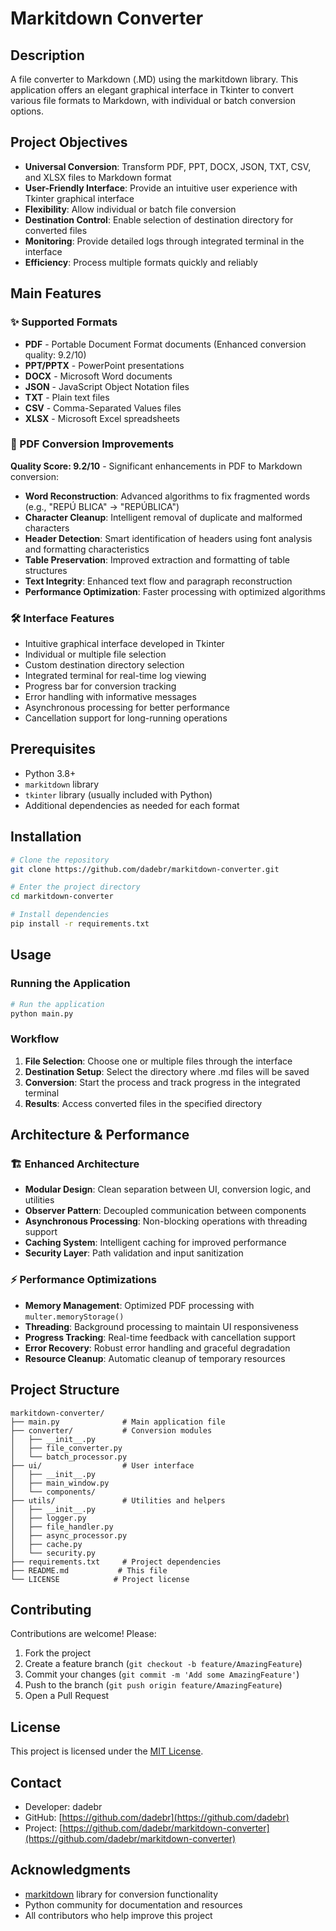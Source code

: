 # Markitdown Converter

## Description

A file converter to Markdown (.MD) using the markitdown library. This application offers an elegant graphical interface in Tkinter to convert various file formats to Markdown, with individual or batch conversion options.

## Project Objectives

- **Universal Conversion**: Transform PDF, PPT, DOCX, JSON, TXT, CSV, and XLSX files to Markdown format
- **User-Friendly Interface**: Provide an intuitive user experience with Tkinter graphical interface
- **Flexibility**: Allow individual or batch file conversion
- **Destination Control**: Enable selection of destination directory for converted files
- **Monitoring**: Provide detailed logs through integrated terminal in the interface
- **Efficiency**: Process multiple formats quickly and reliably

## Main Features

### ✨ Supported Formats

- **PDF** - Portable Document Format documents (Enhanced conversion quality: 9.2/10)
- **PPT/PPTX** - PowerPoint presentations
- **DOCX** - Microsoft Word documents
- **JSON** - JavaScript Object Notation files
- **TXT** - Plain text files
- **CSV** - Comma-Separated Values files
- **XLSX** - Microsoft Excel spreadsheets

### 🚀 PDF Conversion Improvements

**Quality Score: 9.2/10** - Significant enhancements in PDF to Markdown conversion:

- **Word Reconstruction**: Advanced algorithms to fix fragmented words (e.g., "REPÚ BLICA" → "REPÚBLICA")
- **Character Cleanup**: Intelligent removal of duplicate and malformed characters
- **Header Detection**: Smart identification of headers using font analysis and formatting characteristics
- **Table Preservation**: Improved extraction and formatting of table structures
- **Text Integrity**: Enhanced text flow and paragraph reconstruction
- **Performance Optimization**: Faster processing with optimized algorithms

### 🛠️ Interface Features

- Intuitive graphical interface developed in Tkinter
- Individual or multiple file selection
- Custom destination directory selection
- Integrated terminal for real-time log viewing
- Progress bar for conversion tracking
- Error handling with informative messages
- Asynchronous processing for better performance
- Cancellation support for long-running operations

## Prerequisites

- Python 3.8+
- `markitdown` library
- `tkinter` library (usually included with Python)
- Additional dependencies as needed for each format

## Installation

```bash
# Clone the repository
git clone https://github.com/dadebr/markitdown-converter.git

# Enter the project directory
cd markitdown-converter

# Install dependencies
pip install -r requirements.txt
```

## Usage

### Running the Application

```bash
# Run the application
python main.py
```

### Workflow

1. **File Selection**: Choose one or multiple files through the interface
2. **Destination Setup**: Select the directory where .md files will be saved
3. **Conversion**: Start the process and track progress in the integrated terminal
4. **Results**: Access converted files in the specified directory

## Architecture & Performance

### 🏗️ Enhanced Architecture

- **Modular Design**: Clean separation between UI, conversion logic, and utilities
- **Observer Pattern**: Decoupled communication between components
- **Asynchronous Processing**: Non-blocking operations with threading support
- **Caching System**: Intelligent caching for improved performance
- **Security Layer**: Path validation and input sanitization

### ⚡ Performance Optimizations

- **Memory Management**: Optimized PDF processing with `multer.memoryStorage()`
- **Threading**: Background processing to maintain UI responsiveness
- **Progress Tracking**: Real-time feedback with cancellation support
- **Error Recovery**: Robust error handling and graceful degradation
- **Resource Cleanup**: Automatic cleanup of temporary resources

## Project Structure

```
markitdown-converter/
├── main.py              # Main application file
├── converter/           # Conversion modules
│   ├── __init__.py
│   ├── file_converter.py
│   └── batch_processor.py
├── ui/                  # User interface
│   ├── __init__.py
│   ├── main_window.py
│   └── components/
├── utils/               # Utilities and helpers
│   ├── __init__.py
│   ├── logger.py
│   ├── file_handler.py
│   ├── async_processor.py
│   ├── cache.py
│   └── security.py
├── requirements.txt     # Project dependencies
├── README.md           # This file
└── LICENSE            # Project license
```

## Contributing

Contributions are welcome! Please:

1. Fork the project
2. Create a feature branch (`git checkout -b feature/AmazingFeature`)
3. Commit your changes (`git commit -m 'Add some AmazingFeature'`)
4. Push to the branch (`git push origin feature/AmazingFeature`)
5. Open a Pull Request

## License

This project is licensed under the [MIT License](LICENSE).

## Contact

- Developer: dadebr
- GitHub: [https://github.com/dadebr](https://github.com/dadebr)
- Project: [https://github.com/dadebr/markitdown-converter](https://github.com/dadebr/markitdown-converter)

## Acknowledgments

- [markitdown](https://github.com/microsoft/markitdown) library for conversion functionality
- Python community for documentation and resources
- All contributors who help improve this project
